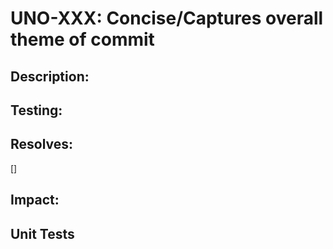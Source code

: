 # UNO-XXX: Concise/Captures overall theme of commit

## Description:

<!-- Describes the full change without having to look at the diff to understand what is going on. For a defect, it should explain
what caused the defect and how it was fixed. For a Feature, it should describe how the feature works. -->

## Testing:

<!-- Describes if special testing is needed -->

## Resolves:

<!-- [PD-1] - Enter your ticket value within the brackets -->

[]

## Impact:

<!-- User Interface/Security/Database, basically so the reviewer/or others can understand a bit more about considerations -->

## Unit Tests

<!-- Yes/No -->
